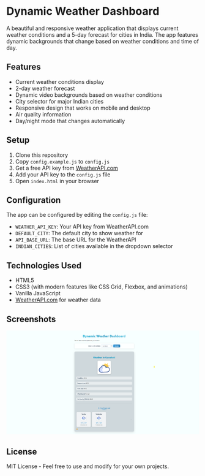 # Dynamic Weather Dashboard

A beautiful and responsive weather application that displays current weather conditions and a 5-day forecast for cities in India. The app features dynamic backgrounds that change based on weather conditions and time of day.

## Features

- Current weather conditions display
- 2-day weather forecast
- Dynamic video backgrounds based on weather conditions
- City selector for major Indian cities
- Responsive design that works on mobile and desktop
- Air quality information
- Day/night mode that changes automatically

## Setup

1. Clone this repository
2. Copy `config.example.js` to `config.js`
3. Get a free API key from [WeatherAPI.com](https://www.weatherapi.com/)
4. Add your API key to the `config.js` file
5. Open `index.html` in your browser

## Configuration

The app can be configured by editing the `config.js` file:

- `WEATHER_API_KEY`: Your API key from WeatherAPI.com
- `DEFAULT_CITY`: The default city to show weather for
- `API_BASE_URL`: The base URL for the WeatherAPI
- `INDIAN_CITIES`: List of cities available in the dropdown selector

## Technologies Used

- HTML5
- CSS3 (with modern features like CSS Grid, Flexbox, and animations)
- Vanilla JavaScript
- [WeatherAPI.com](https://www.weatherapi.com/) for weather data

## Screenshots

![Weather Dashboard](Weatherapp.png)

## License

MIT License - Feel free to use and modify for your own projects.
